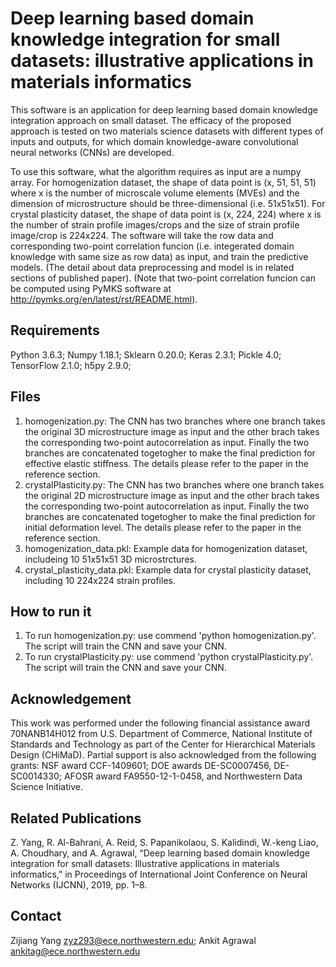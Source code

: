 # Deep learning based domain knowledge integration for small datasets: illustrative applications in materials informatics
This software is an application for deep learning based domain knowledge integration approach on small dataset. The efficacy of the proposed approach is tested on two materials science datasets with different types of inputs and outputs, for which domain knowledge-aware convolutional neural networks (CNNs) are developed.

To use this software, what the algorithm requires as input are a numpy array. For homogenization dataset, the shape of data point is (x, 51, 51, 51) where x is the number of microscale volume elements (MVEs) and the dimension of microstructure should be three-dimensional (i.e. 51x51x51). For crystal plasticity dataset, the shape of data point is (x, 224, 224) where x is the number of strain profile images/crops and the size of strain profile image/crop is 224x224. The software will take the row data and corresponding two-point correlation funcion (i.e. integerated domain knowledge with same size as row data) as input, and train the predictive models. (The detail about data preprocessing and model is in related sections of published paper). (Note that two-point correlation funcion can be computed using PyMKS software at http://pymks.org/en/latest/rst/README.html).

## Requirements ##
Python 3.6.3; 
Numpy 1.18.1; 
Sklearn 0.20.0; 
Keras 2.3.1; 
Pickle 4.0; 
TensorFlow 2.1.0; 
h5py 2.9.0;

## Files ##
1. homogenization.py: The CNN has two branches where one branch takes the original 3D microstructure image as input and the other brach takes the corresponding two-point autocorrelation as input. Finally the two branches are concatenated togetogher to make the final prediction for effective elastic stiffness. The details please refer to the paper in the reference section.
2. crystalPlasticity.py: The CNN has two branches where one branch takes the original 2D microstructure image as input and the other brach takes the corresponding two-point autocorrelation as input. Finally the two branches are concatenated togetogher to make the final prediction for initial deformation level. The details please refer to the paper in the reference section.
3. homogenization_data.pkl: Example data for homogenization dataset, includeing 10 51x51x51 3D microstrctures.
4. crystal_plasticity_data.pkl: Example data for crystal plasticity dataset, including 10 224x224 strain profiles.


## How to run it
1. To run homogenization.py: use commend 'python homogenization.py'. The script will train the CNN and save your CNN.
2. To run crystalPlasticity.py: use commend 'python crystalPlasticity.py'. The script will train the CNN and save your CNN.


## Acknowledgement
This work was performed under the following financial assistance award 70NANB14H012 from U.S. Department of Commerce, National Institute of Standards and Technology as part of the Center for Hierarchical Materials Design (CHiMaD). Partial support is also acknowledged from the following grants: NSF award CCF-1409601; DOE awards DE-SC0007456, DE-SC0014330; AFOSR award FA9550-12-1-0458, and Northwestern Data Science Initiative. 

## Related Publications ##
Z. Yang, R. Al-Bahrani, A. Reid, S. Papanikolaou, S. Kalidindi, W.-keng Liao, A. Choudhary, and A. Agrawal, “Deep learning based domain knowledge integration for small datasets: Illustrative applications in materials informatics,” in Proceedings of International Joint Conference on Neural Networks (IJCNN), 2019, pp. 1–8.

## Contact
Zijiang Yang <zyz293@ece.northwestern.edu>; Ankit Agrawal <ankitag@ece.northwestern.edu>
